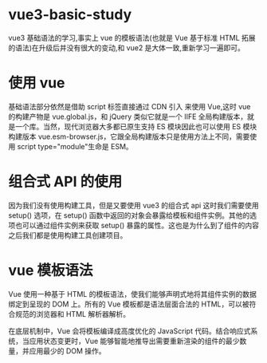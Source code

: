 # vue3-basic-study

vue3 基础语法的学习,事实上 vue 的模板语法(也就是 Vue 基于标准 HTML 拓展的语法)在升级后并没有很大的变动,和 vue2 是大体一致,重新学习一遍即可。

# 使用 vue

基础语法部分依然是借助 script 标签直接通过 CDN 引入 来使用 Vue,这时 vue 的构建产物是 vue.global.js，和 jQuery 类似它就是一个 IIFE 全局构建版本，就是一个库。当然，现代浏览器大多都已原生支持 ES 模块因此也可以使用 ES 模块构建版本 vue.esm-browser.js，它跟全局构建版本只是使用方法上不同，需要使用 script type="module"生命是 ESM。

# 组合式 API 的使用

因为我们没有使用构建工具，但是又要使用 vue3 的组合式 api 这时我们需要使用 setup() 选项，在 setup() 函数中返回的对象会暴露给模板和组件实例。其他的选项也可以通过组件实例来获取 setup() 暴露的属性。这也是为什么到了组件的内容之后我们都是使用构建工具创建项目。

# vue 模板语法
Vue 使用一种基于 HTML 的模板语法，使我们能够声明式地将其组件实例的数据绑定到呈现的 DOM 上。所有的 Vue 模板都是语法层面合法的 HTML，可以被符合规范的浏览器和 HTML 解析器解析。

在底层机制中，Vue 会将模板编译成高度优化的 JavaScript 代码。结合响应式系统，当应用状态变更时，Vue 能够智能地推导出需要重新渲染的组件的最少数量，并应用最少的 DOM 操作。